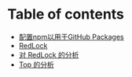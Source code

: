 # Table of contents

* [配置npm以用于GitHub Packages](README.md)
* [RedLock](redlock.md)
* [对 RedLock 的分析](redlock-analysis.md)
* [Top 的分析](top-command.md)
